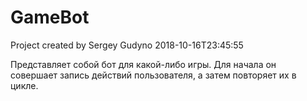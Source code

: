 # GameBot

Project created by Sergey Gudyno 2018-10-16T23:45:55

Представляет собой бот для какой-либо игры. Для начала он совершает запись действий пользователя, а затем повторяет их в цикле.
